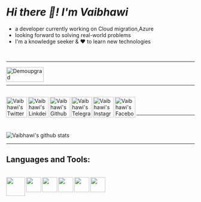 # *Hi there 👋! I'm Vaibhawi*

 - a developer currently working on Cloud migration,Azure 
 - looking forward to solving real-world problems
 - I'm a knowledge seeker & ❤️ to learn new technologies
 
<br/>
<hr>
<a> <img align="left" height="40" width="100" src="https://komarev.com/ghpvc/?username=madhavi-kumari&label=Views&color=blue&style=plastic" alt="Demoupgrad" /> </a>
 <br/>
 <br/>
 <hr>
 <br/>
 
<a href="https://twitter.com/VaibhawiK1">
  <img align="left" alt="Vaibhawi's Twitter" width="55px" src="https://cdn.jsdelivr.net/npm/simple-icons@v3/icons/twitter.svg" />
</a>
<a href="https://www.linkedin.com/in/vaibhawi-kumari-781867185/">
  <img align="left" alt="Vaibhawi's Linkdein" width="55px" src="https://cdn.jsdelivr.net/npm/simple-icons@v3/icons/linkedin.svg" />
</a>
<a href="https://github.com/Vaibhawik1">
  <img align="left" alt="Vaibhawi's Github" width="55px" src="https://cdn.jsdelivr.net/npm/simple-icons@v3/icons/github.svg" />
</a>
<a href="https://web.telegram.org/z/">
  <img align="left" alt="Vaibhawi's Telegram" width="55px" src="https://cdn.jsdelivr.net/npm/simple-icons@v3/icons/telegram.svg" />
</a>
<a href="https://www.instagram.com/vaibhawi_roy/">
  <img align="left" alt="Vaibhawi's Instagram" width="55px" src="https://cdn.jsdelivr.net/npm/simple-icons@v3/icons/instagram.svg" />
</a>
<a href="https://www.facebook.com/vaibhawi.kumari.92/">
  <img align="left" alt="Vaibhawi's Facebook" width="55px" src="https://cdn.jsdelivr.net/npm/simple-icons@v3/icons/facebook.svg" />
</a>

<br/>
<br/>
<hr>
<br/>

![Vaibhawi's github stats](https://github-readme-stats.vercel.app/api?username=Vaibhawik1&show_icons=true&theme=radical)
<br/>
<hr>
<h2> Languages and Tools:</h2></br> 
<a>
  <img align="left" img height="50" src="https://logos-download.com/wp-content/uploads/2018/09/Apache_Tomcat_Logo.png"></a>

<a>
  <img align="left" img height="40" src="https://d1h3p5fzmizjvp.cloudfront.net/wp-content/uploads/2018/10/05105601/SoapUI%402x.png"></a>

<a>
  <img align="left" img height="40" src="https://www.nicepng.com/png/full/321-3210484_atlassian-bitbucket-logo.png"></a>

<a>
  <img align="left" img height="40" src="https://brandslogos.com/wp-content/uploads/thumbs/gradle-logo-vector-1.svg"></a>

<a>
  <img align="left" img height="40" src="https://upload.wikimedia.org/wikipedia/commons/4/44/Spring_Framework_Logo_2018.svg"></a>
<a>
  <img align="left" img height="40" src="https://logos-download.com/wp-content/uploads/2016/10/Java_logo_icon.png"></a>



